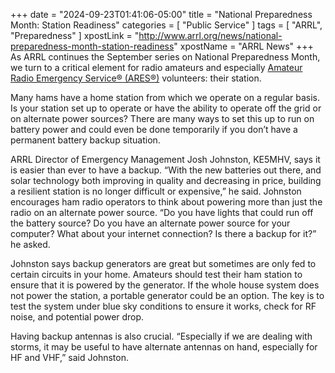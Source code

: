 +++
date = "2024-09-23T01:41:06-05:00"
title = "National Preparedness Month: Station Readiness"
categories = [ "Public Service" ]
tags = [ "ARRL", "Preparedness" ]
xpostLink = "http://www.arrl.org/news/national-preparedness-month-station-readiness"
xpostName = "ARRL News"
+++
As ARRL continues the September series on National Preparedness Month,
we turn to a critical element for radio amateurs and especially [Amateur
Radio Emergency Service® (ARES®)][ares] volunteers: their station.
<!--more-->

[ares]: http://www.arrl.org/ares

Many hams have a home station from which we operate on a regular basis.
Is your station set up to operate or have the ability to operate off
the grid or on alternate power sources? There are many ways to set this
up to run on battery power and could even be done temporarily if you
don’t have a permanent battery backup situation.

ARRL Director of Emergency Management Josh Johnston, KE5MHV, says it is
easier than ever to have a backup. “With the new batteries out there,
and solar technology both improving in quality and decreasing in price,
building a resilient station is no longer difficult or expensive,” he
said. Johnston encourages ham radio operators to think about powering
more than just the radio on an alternate power source. “Do you have
lights that could run off the battery source? Do you have an alternate
power source for your computer? What about your internet connection? Is
there a backup for it?” he asked.

Johnston says backup generators are great but sometimes are only fed to
certain circuits in your home. Amateurs should test their ham station to
ensure that it is powered by the generator. If the whole house system
does not power the station, a portable generator could be an option. The
key is to test the system under blue sky conditions to ensure it works,
check for RF noise, and potential power drop.

Having backup antennas is also crucial. “Especially if we are dealing
with storms, it may be useful to have alternate antennas on hand,
especially for HF and VHF,” said Johnston.
